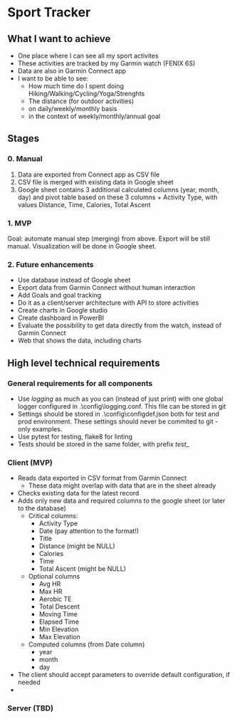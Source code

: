 # Sport Tracker

## What I want to achieve

- One place where I can see all my sport activites
- These activities are tracked by my Garmin watch (FENIX 6S)
- Data are also in Garmin Connect app 
- I want to be able to see:
  - How much time do I spent doing Hiking/Walking/Cycling/Yoga/Strenghts 
  - The distance (for outdoor activities)
  - on daily/weekly/monthly basis
  - in the context of weekly/monthly/annual goal

## Stages

### 0. Manual

1. Data are exported from Connect app as CSV file
1. CSV file is merged with existing data in Google sheet
1. Google sheet contains 3 additional calculated columns (year, month, day) and pivot table based on these 3 columns + Activity Type, with values Distance, Time, Calories, Total Ascent

### 1. MVP

Goal: automate manual step (merging) from above. Export will be still manual. Visualization will be done in Google sheet.

### 2. Future enhancements

- Use database instead of Google sheet
- Export data from Garmin Connect without human interaction
- Add Goals and goal tracking
- Do it as a client/server architecture with API to store activities
- Create charts in Google studio
- Create dashboard in PowerBI
- Evaluate the possibility to get data directly from the watch, instead of Garmin Connect
- Web that shows the data, including charts

## High level technical requirements

### General requirements for all components

- Use  _logging_ as much as you can (instead of just print) with one global logger configured in .\config\logging.conf. This file can be stored in git
- Settings should be stored in .\config\configdef.json both for test and prod environment. These settings should never be commited to git - only examples.
- Use pytest for testing, flake8 for linting
- Tests should be stored in the same folder, with prefix _test__

### Client (MVP)

- Reads data exported in CSV format from Garmin Connect
  - These data might overlap with data that are in the sheet already
- Checks existing data for the latest record
- Adds only new data and required columns to the google sheet (or later to the database)
  - Critical columns:
    - Activity Type
    - Date (pay attention to the format!)
    - Title
    - Distance (might be NULL)
    - Calories
    - Time
    - Total Ascent (might be NULL)
  - Optional columns
    - Avg HR
    - Max HR
    - Aerobic TE
    - Total Descent
    - Moving Time
    - Elapsed Time
    - Min Elevation
    - Max Elevation
  - Computed columns (from Date column)
    - year
    - month
    - day
- The client should accept parameters to override default configuration, if needed
- 

### Server (TBD)
